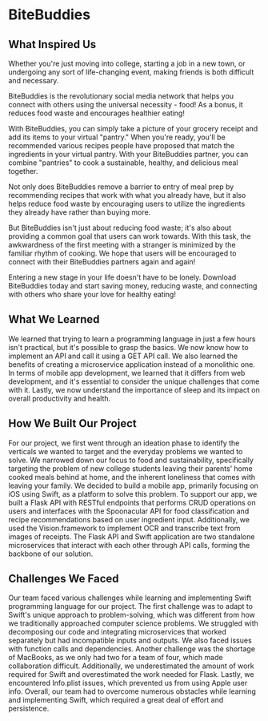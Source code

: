 # BiteBuddies

## **What Inspired Us**

Whether you're just moving into college, starting a job in a new town, or undergoing any sort of life-changing event, making friends is both difficult and necessary.

BiteBuddies is the revolutionary social media network that helps you connect with others using the universal necessity - food! As a bonus, it reduces food waste and encourages healthier eating!

With BiteBuddies, you can simply take a picture of your grocery receipt and add its items to your virtual "pantry." When you're ready, you'll be recommended various recipes people have proposed that match the ingredients in your virtual pantry. With your BiteBuddies partner, you can combine "pantries" to cook a sustainable, healthy, and delicious meal together.

Not only does BiteBuddies remove a barrier to entry of meal prep by recommending recipes that work with what you already have, but it also helps reduce food waste by encouraging users to utilize the ingredients they already have rather than buying more. 

But BiteBuddies isn't just about reducing food waste; it's also about providing a common goal that users can work towards. With this task, the awkwardness of the first meeting with a stranger is minimized by the familiar rhythm of cooking. We hope that users will be encouraged to connect with their BiteBuddies partners again and again!

Entering a new stage in your life doesn't have to be lonely. Download BiteBuddies today and start saving money, reducing waste, and connecting with others who share your love for healthy eating!

## **What We Learned**
We learned that trying to learn a programming language in just a few hours isn't practical, but it's possible to grasp the basics. We now know how to implement an API and call it using a GET API call. We also learned the benefits of creating a microservice application instead of a monolithic one. In terms of mobile app development, we learned that it differs from web development, and it's essential to consider the unique challenges that come with it. Lastly, we now understand the importance of sleep and its impact on overall productivity and health.

## **How We Built Our Project**
For our project, we first went through an ideation phase to identify the verticals we wanted to target and the everyday problems we wanted to solve. We narrowed down our focus to food and sustainability, specifically targeting the problem of new college students leaving their parents’ home cooked meals behind at home, and the inherent loneliness that comes with leaving your family. We decided to build a mobile app, primarily focusing on iOS using Swift, as a platform to solve this problem. To support our app, we built a Flask API with RESTful endpoints that performs CRUD operations on users and interfaces with the Spoonacular API for food classification and recipe recommendations based on user ingredient input. Additionally, we used the Vision.framework to implement OCR and transcribe text from images of receipts. The Flask API and Swift application are two standalone microservices that interact with each other through API calls, forming the backbone of our solution.

## **Challenges We Faced**
Our team faced various challenges while learning and implementing Swift programming language for our project. The first challenge was to adapt to Swift's unique approach to problem-solving, which was different from how we traditionally approached computer science problems. We struggled with decomposing our code and integrating microservices that worked separately but had incompatible inputs and outputs. We also faced issues with function calls and dependencies. Another challenge was the shortage of MacBooks, as we only had two for a team of four, which made collaboration difficult. Additionally, we underestimated the amount of work required for Swift and overestimated the work needed for Flask. Lastly, we encountered Info.plist issues, which prevented us from using Apple user info. Overall, our team had to overcome numerous obstacles while learning and implementing Swift, which required a great deal of effort and persistence.
